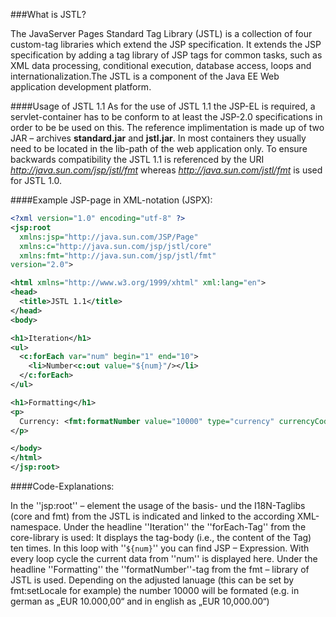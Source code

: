 ###What is JSTL?

The JavaServer Pages Standard Tag Library (JSTL) is a collection of four custom-tag libraries which extend the JSP specification. It extends the JSP specification by adding a tag library of JSP tags for common tasks, such as XML data processing, conditional execution, database access, loops and internationalization.The JSTL is a component of the Java EE Web application development platform. 

####Usage of JSTL 1.1
As for the use of  JSTL 1.1 the JSP-EL  is required, a servlet-container has to be conform to at least  the JSP-2.0 specifications in order to be be used on this. The reference implimentation is made up of two JAR – archives **standard.jar** and **jstl.jar**. In most containers  they usually need to be located in the lib-path of the web application only. To ensure  backwards compatibility the JSTL 1.1 is referenced by the URI *http://java.sun.com/jsp/jstl/fmt*  whereas *http://java.sun.com/jstl/fmt*  is used for JSTL 1.0.


####Example JSP-page in XML-notation (JSPX):

```xml
<?xml version="1.0" encoding="utf-8" ?>
<jsp:root
  xmlns:jsp="http://java.sun.com/JSP/Page"
  xmlns:c="http://java.sun.com/jsp/jstl/core"
  xmlns:fmt="http://java.sun.com/jsp/jstl/fmt"
version="2.0">

<html xmlns="http://www.w3.org/1999/xhtml" xml:lang="en">
<head>
  <title>JSTL 1.1</title>
</head>
<body>

<h1>Iteration</h1>
<ul>
  <c:forEach var="num" begin="1" end="10">
    <li>Number<c:out value="${num}"/></li>
  </c:forEach>
</ul>

<h1>Formatting</h1>
<p>
  Currency: <fmt:formatNumber value="10000" type="currency" currencyCode="EUR" />
</p>

</body>
</html>
</jsp:root>
```

####Code-Explanations:

In the ''jsp:root'' – element the usage of the basis- und the I18N-Taglibs (core and fmt) from the JSTL is indicated and linked to the according XML-namespace. Under the headline ''Iteration'' the ''forEach-Tag'' from the core-library is used:  It displays the tag-body (i.e., the content of the Tag) ten times.  In this loop with ''<code>${num}</code>'' you can find JSP – Expression.  With every loop cycle the current data from ''num'' is displayed here. Under the headline ''Formatting'' the ''formatNumber''-tag from the fmt – library of JSTL is used. Depending on the adjusted lanuage (this can be set by fmt:setLocale for example) the number 10000 will be formated (e.g. in german as „EUR 10.000,00“ and in english as „EUR 10,000.00“)

